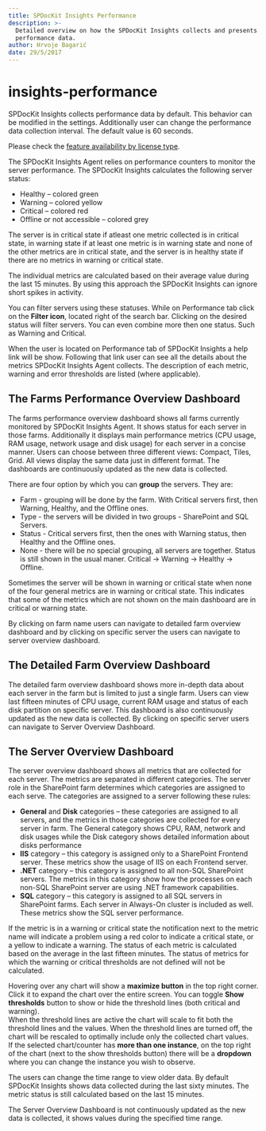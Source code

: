 ```yaml
---
title: SPDocKit Insights Performance
description: >-
  Detailed overview on how the SPDocKit Insights collects and presents farm
  performance data.
author: Hrvoje Bagarić
date: 29/5/2017
---
```


# insights-performance

SPDocKit Insights collects performance data by default. This behavior can be modified in the settings. Additionally user can change the performance data collection interval. The default value is 60 seconds.

Please check the [feature availability by license type](https://www.spdockit.com/orders).

The SPDocKit Insights Agent relies on performance counters to monitor the server performance. The SPDocKit Insights calculates the following server status:

* Healthy – colored green
* Warning – colored yellow
* Critical – colored red
* Offline or not accessible – colored grey

The server is in critical state if atleast one metric collected is in critical state, in warning state if at least one metric is in warning state and none of the other metrics are in critical state, and the server is in healthy state if there are no metrics in warning or critical state.

The individual metrics are calculated based on their average value during the last 15 minutes. By using this approach the SPDocKit Insights can ignore short spikes in activity.

You can filter servers using these statuses. While on Performance tab click on the **Filter icon**, located right of the search bar. Clicking on the desired status will filter servers. You can even combine more then one status. Such as Warning and Critical.

When the user is located on Performance tab of SPDocKit Insights a help link will be show. Following that link user can see all the details about the metrics SPDocKit Insights Agent collects. The description of each metric, warning and error thresholds are listed \(where applicable\).

## The Farms Performance Overview Dashboard

The farms performance overview dashboard shows all farms currently monitored by SPDocKit Insights Agent. It shows status for each server in those farms. Additionally it displays main performance metrics \(CPU usage, RAM usage, network usage and disk usage\) for each server in a concise manner. Users can choose between three different views: Compact, Tiles, Grid. All views display the same data just in different format. The dashboards are continuously updated as the new data is collected.

There are four option by which you can **group** the servers. They are:

* Farm - grouping will be done by the farm. With Critical servers first, then Warning, Healthy, and the Offline ones. 
* Type - the servers will be divided in two groups - SharePoint and SQL Servers.
* Status - Critical servers first, then the ones with Warning status, then Healthy and the Offline ones. 
* None - there will be no special grouping, all servers are together. Status is still shown in the usual maner. Critical -&gt; Warning -&gt; Healthy -&gt; Offline.

Sometimes the server will be shown in warning or critical state when none of the four general metrics are in warning or critical state. This indicates that some of the metrics which are not shown on the main dashboard are in critical or warning state.

By clicking on farm name users can navigate to detailed farm overview dashboard and by clicking on specific server the users can navigate to server overview dashboard.

## The Detailed Farm Overview Dashboard

The detailed farm overview dashboard shows more in-depth data about each server in the farm but is limited to just a single farm. Users can view last fifteen minutes of CPU usage, current RAM usage and status of each disk partition on specific server. This dashboard is also continuously updated as the new data is collected. By clicking on specific server users can navigate to Server Overview Dashboard.

## The Server Overview Dashboard

The server overview dashboard shows all metrics that are collected for each server. The metrics are separated in different categories. The server role in the SharePoint farm determines which categories are assigned to each serve. The categories are assigned to a server following these rules:

* **General** and **Disk** categories – these categories are assigned to all servers, and the metrics in those categories are collected for every server in farm. The General category shows CPU, RAM, network and disk usages while the Disk category shows detailed information about disks performance
* **IIS** category – this category is assigned only to a SharePoint Frontend server. These metrics show the usage of IIS on each Frontend server.
* **.NET** category – this category is assigned to all non-SQL SharePoint servers. The metrics in this category show how the processes on each non-SQL SharePoint server are using .NET framework capabilities.
* **SQL** category – this category is assigned to all SQL servers in SharePoint farms. Each server in Always-On cluster is included as well. These metrics show the SQL server performance.

If the metric is in a warning or critical state the notification next to the metric name will indicate a problem using a red color to indicate a critical state, or a yellow to indicate a warning. The status of each metric is calculated based on the average in the last fifteen minutes. The status of metrics for which the warning or critical thresholds are not defined will not be calculated.

Hovering over any chart will show a **maximize button** in the top right corner. Click it to expand the chart over the entire screen. You can toggle **Show thresholds** button to show or hide the threshold lines \(both critical and warning\).  
When the threshold lines are active the chart will scale to fit both the threshold lines and the values. When the threshold lines are turned off, the chart will be rescaled to optimally include only the collected chart values.  
If the selected chart/counter has **more than one instance**, on the top right of the chart \(next to the show thresholds button\) there will be a **dropdown** where you can change the instance you wish to observe.

The users can change the time range to view older data. By default SPDocKit Insights shows data collected during the last sixty minutes. The metric status is still calculated based on the last 15 minutes.

The Server Overview Dashboard is not continuously updated as the new data is collected, it shows values during the specified time range.

